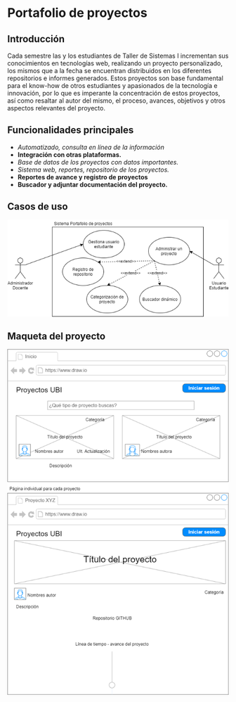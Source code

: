 # Portafolio de proyectos
## Introducción
Cada semestre las y los estudiantes de Taller de Sistemas I incrementan sus conocimientos en tecnologías web, realizando un proyecto personalizado, los mismos que a la fecha se encuentran distribuidos en los diferentes repositorios e informes generados.
Estos proyectos son base fundamental para el know-how de otros estudiantes y apasionados de la tecnología e innovación, por lo que es imperante la concentración de estos proyectos, así como resaltar al autor del mismo, el proceso, avances, objetivos y otros aspectos relevantes del proyecto.

## Funcionalidades principales
- _Automatizado, consulta en línea de la información_
- **Integración con otras plataformas.**
- _Base de datos de los proyectos con datos importantes._
- _Sistema web, reportes, repositorio de los proyectos._
- **Reportes de avance y registro de proyectos**
- **Buscador y adjuntar documentación del proyecto.**

## Casos de uso
![Caso de uso del sistema](CasoDeUso.png)
## Maqueta del proyecto
![Maqueta front End del sistema](Maqueta.png)
